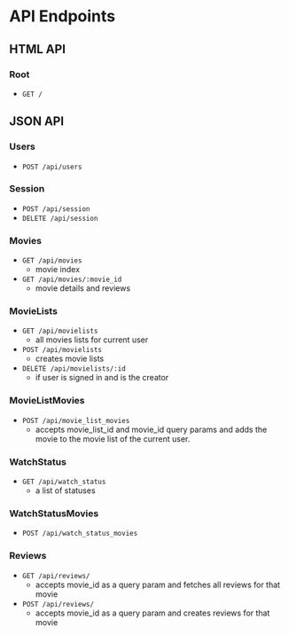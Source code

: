 # API Endpoints

## HTML API

### Root

- `GET /`

## JSON API

### Users

- `POST /api/users`

### Session

- `POST /api/session`
- `DELETE /api/session`

### Movies

- `GET /api/movies`
  - movie index
- `GET /api/movies/:movie_id`
  - movie details and reviews

### MovieLists

- `GET /api/movielists`
  - all movies lists for current user
- `POST /api/movielists`
  - creates movie lists
- `DELETE /api/movielists/:id`
  - if user is signed in and is the creator

### MovieListMovies

- `POST /api/movie_list_movies`
  - accepts movie_list_id and movie_id query params and adds the movie
    to the movie list of the current user.

### WatchStatus

- `GET /api/watch_status`
  - a list of statuses

### WatchStatusMovies

- `POST /api/watch_status_movies`

### Reviews

- `GET /api/reviews/`
  - accepts movie_id as a query param and fetches all reviews for that movie
- `POST /api/reviews/`
  - accepts movie_id as a query param and creates reviews for that movie

